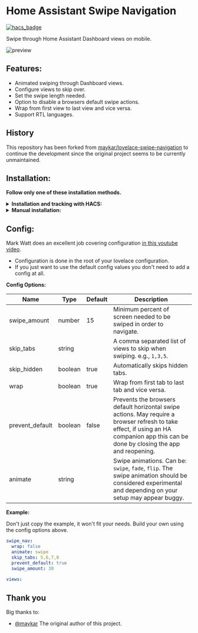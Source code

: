 # Home Assistant Swipe Navigation

[![hacs_badge](https://img.shields.io/badge/HACS-Custom-41BDF5.svg)](https://github.com/hacs/integration)

Swipe through Home Assistant Dashboard views on mobile.

![preview](./example.gif)

## Features:
* Animated swiping through Dashboard views.
* Configure views to skip over.
* Set the swipe length needed.
* Option to disable a browsers default swipe actions.
* Wrap from first view to last view and vice versa.
* Support RTL languages.

## History
This repository has been forked from [maykar/lovelace-swipe-navigation](https://github.com/maykar/lovelace-swipe-navigation) to continue the development since the original project seems to be currently unmaintained.

## Installation:
**Follow only one of these installation methods.**

<details>
  <summary><b>Installation and tracking with HACS:</b></summary>

1. In "Frontend" hit the plus button at the bottom right, search for "swipe navigation", and install.

2. Refresh the Dashboard page. You might need to clear the cache.
</details>

<details>
  <summary><b>Manual installation:</b></summary>
  
1. Copy [swipe-navigation.js](https://github.com/zanna-37/hass-swipe-navigation/releases/latest) from the latest release into `/www/hass-swipe-navigation/`

2. Add the resource in `ui-lovelace.yaml` or in Dashboard Resources.

```yaml
resources:
  # increase this version number at end of URL after each update
  - url: /local/hass-swipe-navigation/swipe-navigation.js?v=1.0.0
    type: module
```

3. Refresh the page, may need to clear cache.
</details>

## Config:
Mark Watt does an excellent job covering configuration [in this youtube video](https://www.youtube.com/watch?v=03IPN9lBEfE&t=663s).

* Configuration is done in the root of your lovelace configuration.
* If you just want to use the default config values you don't need to add a config at all.

**Config Options:**

| Name            | Type    | Default | Description                                                                                                                                                                           |
|-----------------|---------|---------|---------------------------------------------------------------------------------------------------------------------------------------------------------------------------------------|
| swipe_amount    | number  | 15      | Minimum percent of screen needed to be swiped in order to navigate.                                                                                                                   |
| skip_tabs       | string  |         | A comma separated list of views to skip when swiping. e.g., `1,3,5`.                                                                                                                  |
| skip_hidden     | boolean | true    | Automatically skips hidden tabs.                                                                                                                                                      |
| wrap            | boolean | true    | Wrap from first tab to last tab and vice versa.                                                                                                                                       |
| prevent_default | boolean | false   | Prevents the browsers default horizontal swipe actions. May require a browser refresh to take effect, if using an HA companion app this can be done by closing the app and reopening. |
| animate         | string  |         | Swipe animations. Can be: `swipe`, `fade`, `flip`. The swipe animation should be considered experimental and depending on your setup may appear buggy.                                |


**Example:**

Don't just copy the example, it won't fit your needs. Build your own using the config options above.

```yaml
swipe_nav:
  wrap: false
  animate: swipe
  skip_tabs: 5,6,7,8
  prevent_default: true
  swipe_amount: 30
  
views:
```

## Thank you
Big thanks to:
* [@maykar](https://github.com/maykar) The original author of this project.
